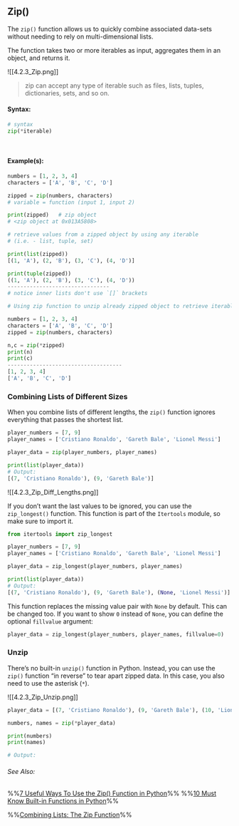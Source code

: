 ## Zip()
The `zip()` function allows us to quickly combine associated data-sets without needing to rely on multi-dimensional lists.

The function takes two or more iterables as input, aggregates them in an object, and returns it. 

![[4.2.3_Zip.png]]

> zip can accept any type of iterable such as files, lists, tuples, dictionaries, sets, and so on.

#### Syntax:
```py
# syntax
zip(*iterable)
```
<br>

#### Example(s):
```py
numbers = [1, 2, 3, 4]
characters = ['A', 'B', 'C', 'D']

zipped = zip(numbers, characters)
# variable = function (input 1, input 2)

print(zipped)	# zip object
# <zip object at 0x013A5808>

# retrieve values from a zipped object by using any iterable
# (i.e. - list, tuple, set)

print(list(zipped))	
[(1, 'A'), (2, 'B'), (3, 'C'), (4, 'D')]

print(tuple(zipped))
((1, 'A'), (2, 'B'), (3, 'C'), (4, 'D'))
--------------------------------
# notice inner lists don't use `[]` brackets

# Using zip function to unzip already zipped object to retrieve iterables/values

numbers = [1, 2, 3, 4]
characters = ['A', 'B', 'C', 'D']
zipped = zip(numbers, characters)

n,c = zip(*zipped)
print(n)
print(c)
------------------------------------
[1, 2, 3, 4]
['A', 'B', 'C', 'D']
```

### Combining Lists of Different Sizes
When you combine lists of different lengths, the `zip()` function ignores everything that passes the shortest list.
```py
player_numbers = [7, 9]
player_names = ['Cristiano Ronaldo', 'Gareth Bale', 'Lionel Messi']

player_data = zip(player_numbers, player_names)

print(list(player_data))
# Output:
[(7, 'Cristiano Ronaldo'), (9, 'Gareth Bale')]
```

![[4.2.3_Zip_Diff_Lengths.png]]

If you don’t want the last values to be ignored, you can use the `zip_longest()` function. This function is part of the `Itertools` module, so make sure to import it.

```py
from itertools import zip_longest

player_numbers = [7, 9]
player_names = ['Cristiano Ronaldo', 'Gareth Bale', 'Lionel Messi']

player_data = zip_longest(player_numbers, player_names)

print(list(player_data))
# Output:
[(7, 'Cristiano Ronaldo'), (9, 'Gareth Bale'), (None, 'Lionel Messi')]
```

This function replaces the missing value pair with `None` by default. This can be changed too. If you want to show `0` instead of `None`, you can define the optional `fillvalue` argument:

```py
player_data = zip_longest(player_numbers, player_names, fillvalue=0)
```


### Unzip
There’s no built-in `unzip()` function in Python. Instead, you can use the `zip()` function “in reverse” to tear apart zipped data. In this case, you also need to use the asterisk (`*`).

![[4.2.3_Zip_Unzip.png]]
```py
player_data = [(7, 'Cristiano Ronaldo'), (9, 'Gareth Bale'), (10, 'Lionel Messi')]

numbers, names = zip(*player_data)

print(numbers)
print(names)

# Output:

```
###### See Also:
%%[7 Useful Ways To Use the Zip() Function in Python](https://betterprogramming.pub/7-useful-ways-to-use-the-zip-function-in-python-2b936414805e)%%
%%[10 Must Know Built-in Functions in Python](https://medium.com/pythoneers/10-must-known-built-in-functions-in-python-2f196b9c0359)%%

%%[Combining Lists: The Zip Function](https://www.codecademy.com/courses/learn-python-3/articles/zip-for-lists)%%